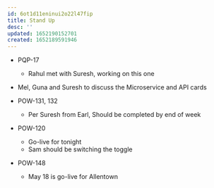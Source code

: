 ```yaml
---
id: 6ot1d11eninui2o22l47fip
title: Stand Up
desc: ''
updated: 1652190152701
created: 1652189591946
---
```


- PQP-17
  - Rahul met with Suresh, working on this one

- Mel, Guna and Suresh to discuss the Microservice and API cards

- POW-131, 132
  - Per Suresh from Earl, Should be completed by end of week

- POW-120
  - Go-live for tonight
  - Sam should be switching the toggle
- POW-148
  - May 18 is go-live for Allentown
